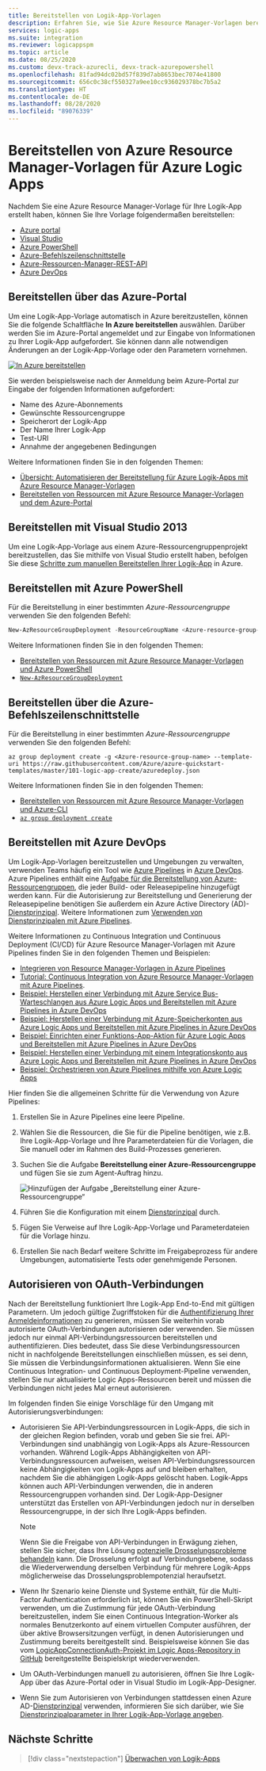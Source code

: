 ```yaml
---
title: Bereitstellen von Logik-App-Vorlagen
description: Erfahren Sie, wie Sie Azure Resource Manager-Vorlagen bereitstellen, die für Azure Logic Apps erstellt wurden.
services: logic-apps
ms.suite: integration
ms.reviewer: logicappspm
ms.topic: article
ms.date: 08/25/2020
ms.custom: devx-track-azurecli, devx-track-azurepowershell
ms.openlocfilehash: 81fad94dc02bd57f839d7ab8653bec7074e41800
ms.sourcegitcommit: 656c0c38cf550327a9ee10cc936029378bc7b5a2
ms.translationtype: HT
ms.contentlocale: de-DE
ms.lasthandoff: 08/28/2020
ms.locfileid: "89076339"
---
```

# <a name="deploy-azure-resource-manager-templates-for-azure-logic-apps"></a>Bereitstellen von Azure Resource Manager-Vorlagen für Azure Logic Apps

Nachdem Sie eine Azure Resource Manager-Vorlage für Ihre Logik-App erstellt haben, können Sie Ihre Vorlage folgendermaßen bereitstellen:

* [Azure portal](#portal)
* [Visual Studio](#visual-studio)
* [Azure PowerShell](#powershell)
* [Azure-Befehlszeilenschnittstelle](#cli)
* [Azure-Ressourcen-Manager-REST-API](../azure-resource-manager/templates/deploy-rest.md)
* [Azure DevOps](#azure-pipelines)

<a name="portal"></a>

## <a name="deploy-through-azure-portal"></a>Bereitstellen über das Azure-Portal

Um eine Logik-App-Vorlage automatisch in Azure bereitzustellen, können Sie die folgende Schaltfläche **In Azure bereitstellen** auswählen. Darüber werden Sie im Azure-Portal angemeldet und zur Eingabe von Informationen zu Ihrer Logik-App aufgefordert. Sie können dann alle notwendigen Änderungen an der Logik-App-Vorlage oder den Parametern vornehmen.

[![In Azure bereitstellen](./media/logic-apps-deploy-azure-resource-manager-templates/deploybutton.png)](https://portal.azure.com/#create/Microsoft.Template/uri/https%3A%2F%2Fraw.githubusercontent.com%2FAzure%2Fazure-quickstart-templates%2Fmaster%2F101-logic-app-create%2Fazuredeploy.json)

Sie werden beispielsweise nach der Anmeldung beim Azure-Portal zur Eingabe der folgenden Informationen aufgefordert:

* Name des Azure-Abonnements
* Gewünschte Ressourcengruppe
* Speicherort der Logik-App
* Der Name Ihrer Logik-App
* Test-URI
* Annahme der angegebenen Bedingungen

Weitere Informationen finden Sie in den folgenden Themen:

* [Übersicht: Automatisieren der Bereitstellung für Azure Logik-Apps mit Azure Resource Manager-Vorlagen](logic-apps-azure-resource-manager-templates-overview.md)
* [Bereitstellen von Ressourcen mit Azure Resource Manager-Vorlagen und dem Azure-Portal](../azure-resource-manager/templates/deploy-portal.md)

<a name="visual-studio"></a>

## <a name="deploy-with-visual-studio"></a>Bereitstellen mit Visual Studio 2013

Um eine Logik-App-Vorlage aus einem Azure-Ressourcengruppenprojekt bereitzustellen, das Sie mithilfe von Visual Studio erstellt haben, befolgen Sie diese [Schritte zum manuellen Bereitstellen Ihrer Logik-App](../logic-apps/quickstart-create-logic-apps-with-visual-studio.md#deploy-logic-app-to-azure) in Azure.

<a name="powershell"></a>

## <a name="deploy-with-azure-powershell"></a>Bereitstellen mit Azure PowerShell

Für die Bereitstellung in einer bestimmten *Azure-Ressourcengruppe* verwenden Sie den folgenden Befehl:

```powershell
New-AzResourceGroupDeployment -ResourceGroupName <Azure-resource-group-name> -TemplateUri https://raw.githubusercontent.com/Azure/azure-quickstart-templates/master/101-logic-app-create/azuredeploy.json
```

Weitere Informationen finden Sie in den folgenden Themen:

* [Bereitstellen von Ressourcen mit Azure Resource Manager-Vorlagen und Azure PowerShell](../azure-resource-manager/templates/deploy-powershell.md)
* [`New-AzResourceGroupDeployment`](/powershell/module/azurerm.resources/new-azurermresourcegroupdeployment)

<a name="cli"></a>

## <a name="deploy-with-azure-cli"></a>Bereitstellen über die Azure-Befehlszeilenschnittstelle

Für die Bereitstellung in einer bestimmten *Azure-Ressourcengruppe* verwenden Sie den folgenden Befehl:

```azurecli
az group deployment create -g <Azure-resource-group-name> --template-uri https://raw.githubusercontent.com/Azure/azure-quickstart-templates/master/101-logic-app-create/azuredeploy.json
```

Weitere Informationen finden Sie in den folgenden Themen:

* [Bereitstellen von Ressourcen mit Azure Resource Manager-Vorlagen und Azure-CLI](../azure-resource-manager/templates/deploy-cli.md)
* [`az group deployment create`](/cli/azure/group/deployment?view=azure-cli-latest#az-group-deployment-create)

<a name="azure-pipelines"></a>

## <a name="deploy-with-azure-devops"></a>Bereitstellen mit Azure DevOps

Um Logik-App-Vorlagen bereitzustellen und Umgebungen zu verwalten, verwenden Teams häufig ein Tool wie [Azure Pipelines](/azure/devops/pipelines/get-started/what-is-azure-pipelines) in [Azure DevOps](/azure/devops/user-guide/what-is-azure-devops-services). Azure Pipelines enthält eine [Aufgabe für die Bereitstellung von Azure-Ressourcengruppen](https://github.com/Microsoft/azure-pipelines-tasks/tree/master/Tasks/AzureResourceGroupDeploymentV2), die jeder Build- oder Releasepipeline hinzugefügt werden kann. Für die Autorisierung zur Bereitstellung und Generierung der Releasepipeline benötigen Sie außerdem ein Azure Active Directory (AD)-[Dienstprinzipal](../active-directory/develop/app-objects-and-service-principals.md). Weitere Informationen zum [Verwenden von Dienstprinzipalen mit Azure Pipelines](/azure/devops/pipelines/library/connect-to-azure).

Weitere Informationen zu Continuous Integration und Continuous Deployment (CI/CD) für Azure Resource Manager-Vorlagen mit Azure Pipelines finden Sie in den folgenden Themen und Beispielen:

* [Integrieren von Resource Manager-Vorlagen in Azure Pipelines](../azure-resource-manager/templates/add-template-to-azure-pipelines.md)
* [Tutorial: Continuous Integration von Azure Resource Manager-Vorlagen mit Azure Pipelines](../azure-resource-manager/templates/deployment-tutorial-pipeline.md).
* [Beispiel: Herstellen einer Verbindung mit Azure Service Bus-Warteschlangen aus Azure Logic Apps und Bereitstellen mit Azure Pipelines in Azure DevOps](/samples/azure-samples/azure-logic-apps-deployment-samples/connect-to-azure-service-bus-queues-from-azure-logic-apps-and-deploy-with-azure-devops-pipelines/)
* [Beispiel: Herstellen einer Verbindung mit Azure-Speicherkonten aus Azure Logic Apps und Bereitstellen mit Azure Pipelines in Azure DevOps](/samples/azure-samples/azure-logic-apps-deployment-samples/connect-to-azure-storage-accounts-from-azure-logic-apps-and-deploy-with-azure-devops-pipelines/)
* [Beispiel: Einrichten einer Funktions-App-Aktion für Azure Logic Apps und Bereitstellen mit Azure Pipelines in Azure DevOps](/samples/azure-samples/azure-logic-apps-deployment-samples/set-up-an-azure-function-app-action-for-azure-logic-apps-and-deploy-with-azure-devops-pipelines/)
* [Beispiel: Herstellen einer Verbindung mit einem Integrationskonto aus Azure Logic Apps und Bereitstellen mit Azure Pipelines in Azure DevOps](/samples/azure-samples/azure-logic-apps-deployment-samples/connect-to-an-integration-account-from-azure-logic-apps-and-deploy-by-using-azure-devops-pipelines/)
* [Beispiel: Orchestrieren von Azure Pipelines mithilfe von Azure Logic Apps](/samples/azure-samples/azure-logic-apps-pipeline-orchestration/azure-devops-orchestration-with-logic-apps/)

Hier finden Sie die allgemeinen Schritte für die Verwendung von Azure Pipelines:

1. Erstellen Sie in Azure Pipelines eine leere Pipeline.

1. Wählen Sie die Ressourcen, die Sie für die Pipeline benötigen, wie z.B. Ihre Logik-App-Vorlage und Ihre Parameterdateien für die Vorlagen, die Sie manuell oder im Rahmen des Build-Prozesses generieren.

1. Suchen Sie die Aufgabe **Bereitstellung einer Azure-Ressourcengruppe** und fügen Sie sie zum Agent-Auftrag hinzu.

   ![Hinzufügen der Aufgabe „Bereitstellung einer Azure-Ressourcengruppe“](./media/logic-apps-deploy-azure-resource-manager-templates/add-azure-resource-group-deployment-task.png)

1. Führen Sie die Konfiguration mit einem [Dienstprinzipal](/azure/devops/pipelines/library/connect-to-azure) durch.

1. Fügen Sie Verweise auf Ihre Logik-App-Vorlage und Parameterdateien für die Vorlage hinzu.

1. Erstellen Sie nach Bedarf weitere Schritte im Freigabeprozess für andere Umgebungen, automatisierte Tests oder genehmigende Personen.

<a name="authorize-oauth-connections"></a>

## <a name="authorize-oauth-connections"></a>Autorisieren von OAuth-Verbindungen

Nach der Bereitstellung funktioniert Ihre Logik-App End-to-End mit gültigen Parametern. Um jedoch gültige Zugriffstoken für die [Authentifizierung Ihrer Anmeldeinformationen](../active-directory/develop/authentication-vs-authorization.md) zu generieren, müssen Sie weiterhin vorab autorisierte OAuth-Verbindungen autorisieren oder verwenden. Sie müssen jedoch nur einmal API-Verbindungsressourcen bereitstellen und authentifizieren. Dies bedeutet, dass Sie diese Verbindungsressourcen nicht in nachfolgende Bereitstellungen einschließen müssen, es sei denn, Sie müssen die Verbindungsinformationen aktualisieren. Wenn Sie eine Continuous Integration- und Continuous Deployment-Pipeline verwenden, stellen Sie nur aktualisierte Logic Apps-Ressourcen bereit und müssen die Verbindungen nicht jedes Mal erneut autorisieren.

Im folgenden finden Sie einige Vorschläge für den Umgang mit Autorisierungsverbindungen:

* Autorisieren Sie API-Verbindungsressourcen in Logik-Apps, die sich in der gleichen Region befinden, vorab und geben Sie sie frei. API-Verbindungen sind unabhängig von Logik-Apps als Azure-Ressourcen vorhanden. Während Logik-Apps Abhängigkeiten von API-Verbindungsressourcen aufweisen, weisen API-Verbindungsressourcen keine Abhängigkeiten von Logik-Apps auf und bleiben erhalten, nachdem Sie die abhängigen Logik-Apps gelöscht haben. Logik-Apps können auch API-Verbindungen verwenden, die in anderen Ressourcengruppen vorhanden sind. Der Logik-App-Designer unterstützt das Erstellen von API-Verbindungen jedoch nur in derselben Ressourcengruppe, in der sich Ihre Logik-Apps befinden.

  > [!NOTE]
  > Wenn Sie die Freigabe von API-Verbindungen in Erwägung ziehen, stellen Sie sicher, dass Ihre Lösung [potenzielle Drosselungsprobleme behandeln](../logic-apps/handle-throttling-problems-429-errors.md#connector-throttling) kann. Die Drosselung erfolgt auf Verbindungsebene, sodass die Wiederverwendung derselben Verbindung für mehrere Logik-Apps möglicherweise das Drosselungsproblempotenzial heraufsetzt.

* Wenn Ihr Szenario keine Dienste und Systeme enthält, für die Multi-Factor Authentication erforderlich ist, können Sie ein PowerShell-Skript verwenden, um die Zustimmung für jede OAuth-Verbindung bereitzustellen, indem Sie einen Continuous Integration-Worker als normales Benutzerkonto auf einem virtuellen Computer ausführen, der über aktive Browsersitzungen verfügt, in denen Autorisierungen und Zustimmung bereits bereitgestellt sind. Beispielsweise können Sie das vom [LogicAppConnectionAuth-Projekt im Logic Apps-Repository in GitHub](https://github.com/logicappsio/LogicAppConnectionAuth) bereitgestellte Beispielskript wiederverwenden.

* Um OAuth-Verbindungen manuell zu autorisieren, öffnen Sie Ihre Logik-App über das Azure-Portal oder in Visual Studio im Logik-App-Designer.

* Wenn Sie zum Autorisieren von Verbindungen stattdessen einen Azure AD-[Dienstprinzipal](../active-directory/develop/app-objects-and-service-principals.md) verwenden, informieren Sie sich darüber, wie Sie [Dienstprinzipalparameter in Ihrer Logik-App-Vorlage angeben](../logic-apps/logic-apps-azure-resource-manager-templates-overview.md#authenticate-connections).

## <a name="next-steps"></a>Nächste Schritte

> [!div class="nextstepaction"]
> [Überwachen von Logik-Apps](../logic-apps/monitor-logic-apps.md)
